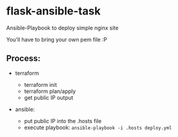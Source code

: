# flask-ansible-task
Ansible-Playbook to deploy simple nginx site

You'll have to bring your own pem file :P

## Process:
- terraform
  - terraform init
  - terraform plan/apply
  - get public IP output

- ansible:
  - put public IP into the .hosts file
  - execute playbook: `ansible-playbook -i .hosts deploy.yml`

